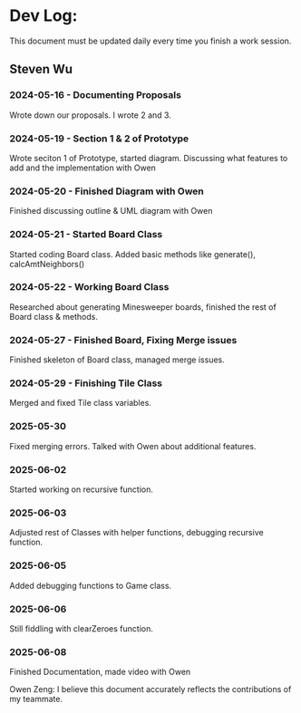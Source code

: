# Dev Log:

This document must be updated daily every time you finish a work session.

## Steven Wu

### 2024-05-16 - Documenting Proposals
Wrote down our proposals. I wrote 2 and 3.

### 2024-05-19 - Section 1 & 2 of Prototype
Wrote seciton 1 of Prototype, started diagram.
Discussing what features to add and the implementation with Owen

### 2024-05-20 - Finished Diagram with Owen
Finished discussing outline & UML diagram with Owen

### 2024-05-21 - Started Board Class
Started coding Board class. Added basic methods like generate(), calcAmtNeighbors()

### 2024-05-22 - Working Board Class
Researched about generating Minesweeper boards, finished the rest of Board class & methods.

### 2024-05-27 - Finished Board, Fixing Merge issues
Finished skeleton of Board class, managed merge issues.

### 2024-05-29 - Finishing Tile Class
Merged and fixed Tile class variables.

### 2025-05-30
Fixed merging errors. Talked with Owen about additional features.

### 2025-06-02
Started working on recursive function.

### 2025-06-03
Adjusted rest of Classes with helper functions, debugging recursive function.

### 2025-06-05
Added debugging functions to Game class.

### 2025-06-06
Still fiddling with clearZeroes function.

### 2025-06-08
Finished Documentation, made video with Owen

Owen Zeng: I believe this document accurately reflects the contributions of my teammate.